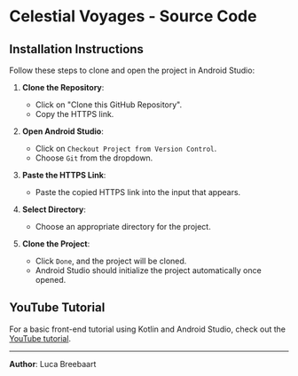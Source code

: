 # Celestial Voyages - Source Code

## Installation Instructions

Follow these steps to clone and open the project in Android Studio:

1. **Clone the Repository**:
    - Click on "Clone this GitHub Repository".
    - Copy the HTTPS link.

2. **Open Android Studio**:
    - Click on `Checkout Project from Version Control`.
    - Choose `Git` from the dropdown.

3. **Paste the HTTPS Link**:
    - Paste the copied HTTPS link into the input that appears.

4. **Select Directory**:
    - Choose an appropriate directory for the project.

5. **Clone the Project**:
    - Click `Done`, and the project will be cloned.
    - Android Studio should initialize the project automatically once opened.

## YouTube Tutorial

For a basic front-end tutorial using Kotlin and Android Studio, check out the [YouTube tutorial](https://www.youtube.com/watch?v=oqTz91E9xjA).

---

**Author**: Luca Breebaart
